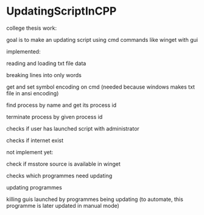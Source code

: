 # UpdatingScriptInCPP
college thesis work: 

goal is to make an updating script using cmd commands like winget with gui



implemented:

reading and loading txt file data

breaking lines into only words

get and set symbol encoding on cmd (needed because windows makes txt file in ansi encoding)

find process by name and get its process id

terminate process by given process id

checks if user has launched script with administrator

checks if internet exist





not implement yet:

check if msstore source is available in winget

checks which programmes need updating

updating programmes

killing guis launched by programmes being updating (to automate, this programme is later updated in manual mode)

